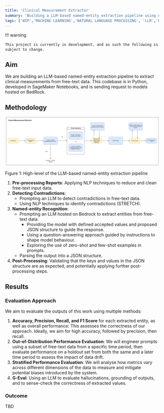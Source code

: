 ```yaml
---
title: 'Clinical Measurement Extractor'
summary: 'Building a LLM-based named-entity extraction pipeline using AWS resources.'
tags: ['WIP','MACHINE LEARNING','NATURAL LANGUAGE PROCESSING', 'LLM','PYTHON', 'TEXT DATA']
---
```


!!! warning

    This project is currently in development, and as such the following is subject to change.

## Aim

We are building an LLM-based named-entity extraction pipeline to extract clinical measurements from free-text data. This codebase is in Python, developed in SageMaker Notebooks, and is sending request to models hosted on BedRock.

## Methodology

![High-level Structure of the Pipeline to be created in AWS](../images/clinical_measurement_pipeline.png)
<figcaption>Figure 1: High-level of the LLM-based named-entity extraction pipeline</figcaption>


1. **Pre-processing Reports**: Applying NLP techniques to reduce and clean free-text input data.
2. **Detecting Contradictions**:
    * Prompting an LLM to detect contradictions in free-text data.
    * Using NLP techniques to identify contradictions (STRETCH).
3. **Named-entity Recognition**:
    * Prompting an LLM hosted on Bedrock to extract entities from free-text data:
        * Providing the model with defined accepted values and proposed JSON structure to guide the response.
        * Using a question-answering approach guided by instructions to shape model behaviour.
        * Exploring the use of zero-shot and few-shot examples in prompts.
    * Parsing the output into a JSON structure.
4. **Post-Processing**: Validating that the keys and values in the JSON structure are as expected, and potentially applying further post-processing steps.

## Results

### Evaluation Approach

We aim to evaluate the outputs of this work using multiple methods:

1. **Accuracy, Precision, Recall, and F1 Score** for each extracted entity, as well as overall performance: This assesses the correctness of our approach. Ideally, we aim for high accuracy, followed by precision, then recall.
2. **Out-of-Distribution Performance Evaluation**: We will engineer prompts using a subset of free-text data from a specific time period, then evaluate performance on a holdout set from both the same and a later time period to assess the impact of data drift.
3. **Stratified Performance Evaluation**: We will analyse how metrics vary across different dimensions of the data to measure and mitigate potential biases introduced by the system.
4. **G-Eval**: Using an LLM to evaluate hallucinations, grounding of outputs, and to sense-check the correctness of extracted values.


### Outcome

TBD



#
